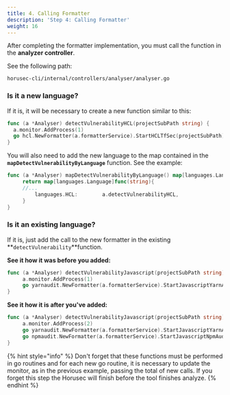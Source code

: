 ```yaml
---
title: 4. Calling Formatter
description: 'Step 4: Calling Formatter'
weight: 16
---
```


After completing the formatter implementation, you must call the function in the **analyzer controller**. 

See the following path: 

`horusec-cli/internal/controllers/analyser/analyser.go`

### Is it a new language?

If it is, it will be necessary to create a new function similar to this:

```go
func (a *Analyser) detectVulnerabilityHCL(projectSubPath string) {
  a.monitor.AddProcess(1)
  go hcl.NewFormatter(a.formatterService).StartHCLTfSec(projectSubPath)
}
```

You will also need to add the new language to the map contained in the **`mapDetectVulnerabilityByLanguage`** function. See the example: 

```go
func (a *Analyser) mapDetectVulnerabilityByLanguage() map[languages.Language]func(string) {
	 return map[languages.Language]func(string){
     //...
	 	 languages.HCL:        a.detectVulnerabilityHCL,
	 }
}

```

### Is it an existing language?

If it is, just add the call to the new formatter in the existing **`detectVulnerability`**function.

**See it how it was before you added:**

```go
func (a *Analyser) detectVulnerabilityJavascript(projectSubPath string) {
	 a.monitor.AddProcess(1)
	 go yarnaudit.NewFormatter(a.formatterService).StartJavascriptYarnAudit(projectSubPath)
}

```

**See it how it is after you've added:**

```go
func (a *Analyser) detectVulnerabilityJavascript(projectSubPath string) {
	 a.monitor.AddProcess(2)
	 go yarnaudit.NewFormatter(a.formatterService).StartJavascriptYarnAudit(projectSubPath)
	 go npmaudit.NewFormatter(a.formatterService).StartJavascriptNpmAudit(projectSubPath)
}

```

{% hint style="info" %}
Don't forget that these functions must be performed in go routines and for each new go routine, it is necessary to update the monitor, as in the previous example, passing the total of new calls. If you forget this step the Horusec will finish before the tool finishes analyze.
{% endhint %}
